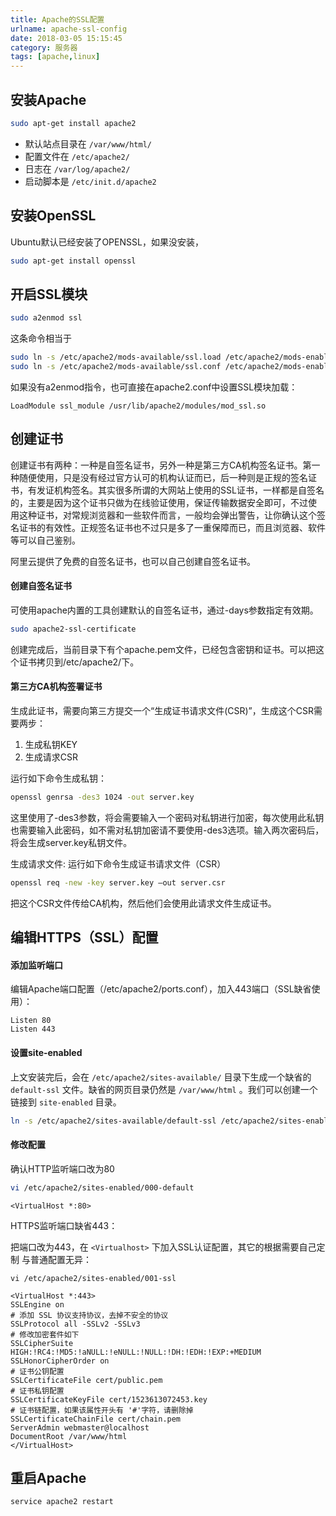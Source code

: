 ```yaml
---
title: Apache的SSL配置
urlname: apache-ssl-config
date: 2018-03-05 15:15:45
category: 服务器
tags: [apache,linux]
---
```

## 安装Apache
```bash
sudo apt-get install apache2
```
- 默认站点目录在 `/var/www/html/`
- 配置文件在 `/etc/apache2/`
- 日志在 `/var/log/apache2/`
- 启动脚本是 `/etc/init.d/apache2`

## 安装OpenSSL
Ubuntu默认已经安装了OPENSSL，如果没安装，
```bash
sudo apt-get install openssl
```

## 开启SSL模块
```bash
sudo a2enmod ssl
```
这条命令相当于
```bash
sudo ln -s /etc/apache2/mods-available/ssl.load /etc/apache2/mods-enabled
sudo ln -s /etc/apache2/mods-available/ssl.conf /etc/apache2/mods-enabled
```
如果没有a2enmod指令，也可直接在apache2.conf中设置SSL模块加载：
```
LoadModule ssl_module /usr/lib/apache2/modules/mod_ssl.so
```
<!-- more -->
## 创建证书
创建证书有两种：一种是自签名证书，另外一种是第三方CA机构签名证书。第一种随便使用，只是没有经过官方认可的机构认证而已，后一种则是正规的签名证 书，有发证机构签名。其实很多所谓的大网站上使用的SSL证书，一样都是自签名的，主要是因为这个证书只做为在线验证使用，保证传输数据安全即可，不过使 用这种证书，对常规浏览器和一些软件而言，一般均会弹出警告，让你确认这个签名证书的有效性。正规签名证书也不过只是多了一重保障而已，而且浏览器、软件 等可以自己鉴别。

阿里云提供了免费的自签名证书，也可以自己创建自签名证书。

#### 创建自签名证书
可使用apache内置的工具创建默认的自签名证书，通过-days参数指定有效期。
```bash
sudo apache2-ssl-certificate
```
创建完成后，当前目录下有个apache.pem文件，已经包含密钥和证书。可以把这个证书拷贝到/etc/apache2/下。

#### 第三方CA机构签署证书
生成此证书，需要向第三方提交一个“生成证书请求文件(CSR)”，生成这个CSR需要两步：
1. 生成私钥KEY
2. 生成请求CSR

运行如下命令生成私钥：
```bash
openssl genrsa -des3 1024 -out server.key
```
这里使用了-des3参数，将会需要输入一个密码对私钥进行加密，每次使用此私钥也需要输入此密码，如不需对私钥加密请不要使用-des3选项。输入两次密码后，将会生成server.key私钥文件。

生成请求文件:
运行如下命令生成证书请求文件（CSR）
```bash
openssl req -new -key server.key –out server.csr
```
把这个CSR文件传给CA机构，然后他们会使用此请求文件生成证书。

## 编辑HTTPS（SSL）配置
#### 添加监听端口

编辑Apache端口配置（/etc/apache2/ports.conf），加入443端口（SSL缺省使用）：
```
Listen 80
Listen 443
```

#### 设置**site-enabled**
上文安装完后，会在 `/etc/apache2/sites-available/` 目录下生成一个缺省的 `default-ssl` 文件。缺省的网页目录仍然是 `/var/www/html` 。我们可以创建一个链接到 `site-enabled` 目录。
```bash
ln -s /etc/apache2/sites-available/default-ssl /etc/apache2/sites-enabled/001-ssl
```

#### 修改配置
确认HTTP监听端口改为80
```bash
vi /etc/apache2/sites-enabled/000-default
```
```
<VirtualHost *:80>
```
HTTPS监听端口缺省443：

把端口改为443，在 `<Virtualhost>` 下加入SSL认证配置，其它的根据需要自己定制 与普通配置无异：
```
vi /etc/apache2/sites-enabled/001-ssl
```
```
<VirtualHost *:443>
SSLEngine on
# 添加 SSL 协议支持协议，去掉不安全的协议
SSLProtocol all -SSLv2 -SSLv3
# 修改加密套件如下
SSLCipherSuite HIGH:!RC4:!MD5:!aNULL:!eNULL:!NULL:!DH:!EDH:!EXP:+MEDIUM
SSLHonorCipherOrder on
# 证书公钥配置
SSLCertificateFile cert/public.pem
# 证书私钥配置
SSLCertificateKeyFile cert/1523613072453.key
# 证书链配置，如果该属性开头有 '#'字符，请删除掉
SSLCertificateChainFile cert/chain.pem
ServerAdmin webmaster@localhost
DocumentRoot /var/www/html
</VirtualHost>
```

## 重启Apache
```bash
service apache2 restart
```